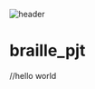 ![header](https://capsule-render.vercel.app/api?type=waving&color=auto&height=300&section=header&text=Braille%20Project&fontSize=90)

# braille_pjt
//hello world
